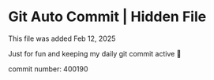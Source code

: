 # Git Auto Commit | Hidden File

This file was added Feb 12, 2025

Just for fun and keeping my daily git commit active 🤪

commit number: 400190
